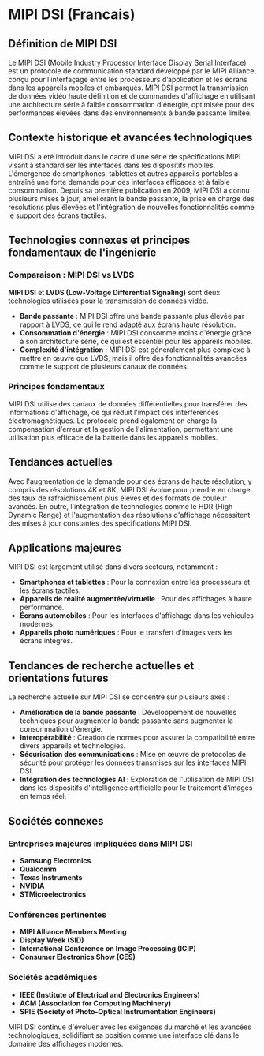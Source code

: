 # MIPI DSI (Francais)

## Définition de MIPI DSI

Le MIPI DSI (Mobile Industry Processor Interface Display Serial Interface) est un protocole de communication standard développé par le MIPI Alliance, conçu pour l’interfaçage entre les processeurs d’application et les écrans dans les appareils mobiles et embarqués. MIPI DSI permet la transmission de données vidéo haute définition et de commandes d'affichage en utilisant une architecture série à faible consommation d'énergie, optimisée pour des performances élevées dans des environnements à bande passante limitée.

## Contexte historique et avancées technologiques

MIPI DSI a été introduit dans le cadre d'une série de spécifications MIPI visant à standardiser les interfaces dans les dispositifs mobiles. L'émergence de smartphones, tablettes et autres appareils portables a entraîné une forte demande pour des interfaces efficaces et à faible consommation. Depuis sa première publication en 2009, MIPI DSI a connu plusieurs mises à jour, améliorant la bande passante, la prise en charge des résolutions plus élevées et l'intégration de nouvelles fonctionnalités comme le support des écrans tactiles.

## Technologies connexes et principes fondamentaux de l'ingénierie

### Comparaison : MIPI DSI vs LVDS

**MIPI DSI** et **LVDS (Low-Voltage Differential Signaling)** sont deux technologies utilisées pour la transmission de données vidéo. 

- **Bande passante** : MIPI DSI offre une bande passante plus élevée par rapport à LVDS, ce qui le rend adapté aux écrans haute résolution.
- **Consommation d'énergie** : MIPI DSI consomme moins d'énergie grâce à son architecture série, ce qui est essentiel pour les appareils mobiles.
- **Complexité d'intégration** : MIPI DSI est généralement plus complexe à mettre en œuvre que LVDS, mais il offre des fonctionnalités avancées comme le support de plusieurs canaux de données.

### Principes fondamentaux

MIPI DSI utilise des canaux de données différentielles pour transférer des informations d'affichage, ce qui réduit l'impact des interférences électromagnétiques. Le protocole prend également en charge la compensation d'erreur et la gestion de l'alimentation, permettant une utilisation plus efficace de la batterie dans les appareils mobiles.

## Tendances actuelles

Avec l'augmentation de la demande pour des écrans de haute résolution, y compris des résolutions 4K et 8K, MIPI DSI évolue pour prendre en charge des taux de rafraîchissement plus élevés et des formats de couleur avancés. En outre, l'intégration de technologies comme le HDR (High Dynamic Range) et l'augmentation des résolutions d'affichage nécessitent des mises à jour constantes des spécifications MIPI DSI.

## Applications majeures

MIPI DSI est largement utilisé dans divers secteurs, notamment :

- **Smartphones et tablettes** : Pour la connexion entre les processeurs et les écrans tactiles.
- **Appareils de réalité augmentée/virtuelle** : Pour des affichages à haute performance.
- **Écrans automobiles** : Pour les interfaces d'affichage dans les véhicules modernes.
- **Appareils photo numériques** : Pour le transfert d'images vers les écrans intégrés.

## Tendances de recherche actuelles et orientations futures

La recherche actuelle sur MIPI DSI se concentre sur plusieurs axes :

- **Amélioration de la bande passante** : Développement de nouvelles techniques pour augmenter la bande passante sans augmenter la consommation d'énergie.
- **Interopérabilité** : Création de normes pour assurer la compatibilité entre divers appareils et technologies.
- **Sécurisation des communications** : Mise en œuvre de protocoles de sécurité pour protéger les données transmises sur les interfaces MIPI DSI.
- **Intégration des technologies AI** : Exploration de l'utilisation de MIPI DSI dans les dispositifs d'intelligence artificielle pour le traitement d'images en temps réel.

## Sociétés connexes

### Entreprises majeures impliquées dans MIPI DSI

- **Samsung Electronics**
- **Qualcomm**
- **Texas Instruments**
- **NVIDIA**
- **STMicroelectronics**

### Conférences pertinentes

- **MIPI Alliance Members Meeting**
- **Display Week (SID)**
- **International Conference on Image Processing (ICIP)**
- **Consumer Electronics Show (CES)**

### Sociétés académiques

- **IEEE (Institute of Electrical and Electronics Engineers)**
- **ACM (Association for Computing Machinery)**
- **SPIE (Society of Photo-Optical Instrumentation Engineers)**

MIPI DSI continue d'évoluer avec les exigences du marché et les avancées technologiques, solidifiant sa position comme une interface clé dans le domaine des affichages modernes.